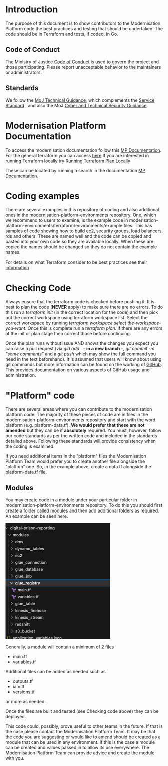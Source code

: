# Introduction

The purpose of this document is to show contributors to the Modernisation Platform code the best practices and testing that should be undertaken. The code should be in Terraform and tests, if coded, in Go.

## Code of Conduct

The Ministry of Justice [Code of Conduct](https://github.com/ministryofjustice/.github/blob/main/CODE_OF_CONDUCT.md) is used to govern the project and those participating.
Please report unacceptable behavior to the maintainers or administrators.

## Standards

We follow the [MoJ Technical Guidance](https://technical-guidance.service.justice.gov.uk/#moj-technical-guidance),
which complements the [Service Standard](https://www.gov.uk/service-manual/service-standard) ,
and also the MoJ [Cyber and Technical Security Guidance](https://security-guidance.service.justice.gov.uk/#cyber-and-technical-security-guidance).

# Modernisation Platform Documentation
To access the modernisation documentation follow this [MP Documentation](https://user-guide.modernisation-platform.service.justice.gov.uk/#modernisation-platform).
For the general terraform you can access [here](https://user-guide.modernisation-platform.service.justice.gov.uk/runbooks/terraform.html)
If you are interested in running Terraform locally try [Running Terraform Plan Locally](https://user-guide.modernisation-platform.service.justice.gov.uk/user-guide/running-terraform-plan-locally.html#running-terraform-plan-locally)

These can be located by running a search in the documentation [MP Documentation](https://user-guide.modernisation-platform.service.justice.gov.uk/#modernisation-platform). 

# Coding examples

There are several examples in this repository of coding and also additional ones in the modernisation-platform-environments repository. One, which we recommend to users to examine, is the example code in moderisation-platform-environments/terraform/environments/example files. This has samples of code showing how to build ec2, security groups, load balancers, rds and others. These are named well and the code can be copied and pasted into your own code so they are available locally. When these are copied the names should be changed so they do not contain the example names.



For details on what Terraform consider to be best practices see their [information](https://www.terraform-best-practices.com/)

# Checking Code

Always ensure that the terraform code is checked before pushing it. It is best to plan the code (**NEVER** apply) to make sure there are no errors. To do this run a *terraform init* (in the correct location for the code) and then pick out the correct workspace using terraform workspace list. Select the correct workspace by running *terraform workspace select the-workspace-you-want*. Once this is complete run a *terraform plan*. If there are any errors at the init or plan stage then correct those before continuing. 

Once the plan runs without issue AND shows the changes you expect you can raise a pull request (via *gid add .* - **in a new branch** -, *git commit -m "some comments"* and a *git push* which may show the full command you need in the text beforehand).
It is assumed that users will know about using git commands but more information can be found on the working of [GitHub](https://github.com/github/docs/blob/main/contributing/working-in-docs-repository.md). This provides documentation on various aspects of GitHub usage and administration.

# "Platform" code

There are several areas where you can contribute to the modernisation platform code. The majority of these pieces of code are in files in the modernisation-platform-environments repository and start with the word platform (e.g. platform-data.tf). **We would prefer that these are not amended** but they can be if **absolutely** required. You must, however, follow our code standards as per the written code and included in the standards detailed above. Following these standards will provide consistency when the coding is examined.

If you need additional items in the "platform" files the Modernisation Platform Team would prefer you to create another file alongside the "platfom" one. So, in the example above, create a data.tf alongside the platform-data.tf file.

## Modules 
You may create code in a module under your particular folder in modernisation-platform-environments repository. To do this you should first create a folder called modules and then add additional folders as required. An example can be seen here.

![Exmaple Module Folder](source/images/module-folder.png)

Generally, a module will contain a minimum of 2 files 
- main.tf
- variables.tf

Additional files can be added as needed such as 
- outputs.tf
- iam.tf
- versions.tf

or more as needed.

Once the files are built and tested (see Checking code above) they can be deployed.

This code could, possibly, prove useful to other teams in the future. If that is the case please contact the Modernisation Platform Team. It may be that the code you are suggesting or would like to amend should be created as a module that can be used in any environment. If this is the case a module can be created and values passed in to allow its use everywhere. The Modernisation Platform Team can provide advice and create the module with you.

